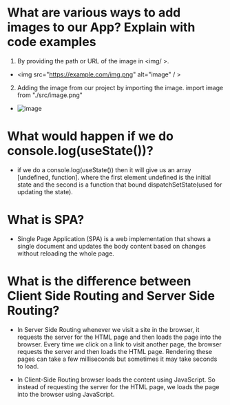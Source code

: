 # What are various ways to add images to our App? Explain with code examples

1.  By providing the path or URL of the image in <img/ >.

- <img src="https://example.com/img.png" alt="image" / >

2. Adding the image from our project by importing the image.
   import image from "./src/image.png"

- <img src={image} alt="image">

# What would happen if we do console.log(useState())?

- if we do a console.log(useState()) then it will give us an array [undefined, function].
  where the first element undefined is the initial state and the second is a function that bound dispatchSetState(used for updating the state).

# What is SPA?

- Single Page Application (SPA) is a web implementation that shows a single document and updates the body content based on changes without reloading the whole page.

# What is the difference between Client Side Routing and Server Side Routing?

- In Server Side Routing whenever we visit a site in the browser, it requests the server for the HTML page and then loads the page into the browser. Every time we click on a link to visit another page, the browser requests the server and then loads the HTML page. Rendering these pages can take a few milliseconds but sometimes it may take seconds to load.

- In Client-Side Routing browser loads the content using JavaScript. So instead of requesting the server for the HTML page, we loads the page into the browser using JavaScript.

